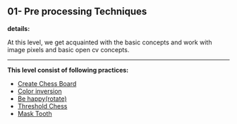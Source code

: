 ## 01- Pre processing Techniques
**details:**

At this level, we get acquainted with the basic concepts and work with image pixels and basic open cv concepts.

---

**This level consist of following practices:**
- [Create Chess Board](https://github.com/hoseindamavandi/Image-Processing/tree/main/01-%20Pre%20processing%20Techniques/Create%20Chess%20Board)
- [Color inversion](https://github.com/hoseindamavandi/Image-Processing/tree/main/01-%20Pre%20processing%20Techniques/Color%20inversion)
- [Be happy(rotate)](https://github.com/hoseindamavandi/Image-Processing/tree/main/01-%20Pre%20processing%20Techniques/be%20happy(rotate))
- [Threshold Chess](https://github.com/hoseindamavandi/Image-Processing/tree/main/01-%20Pre%20processing%20Techniques/threshold%20chess)
- [Mask Tooth](https://github.com/hoseindamavandi/Image-Processing/tree/main/01-%20Pre%20processing%20Techniques/Mask%20Tooth)